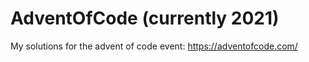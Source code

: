 # AdventOfCode (currently 2021)

My solutions for the advent of code event: https://adventofcode.com/